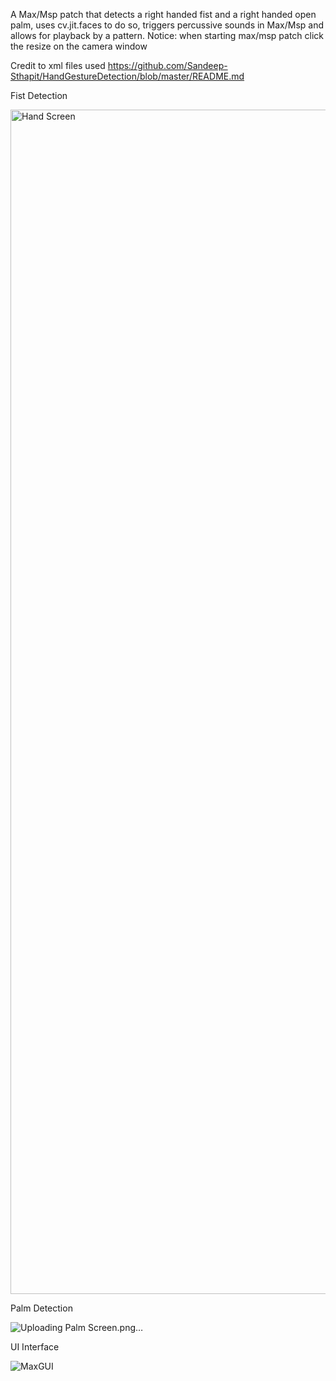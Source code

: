
A Max/Msp patch that detects a right handed fist and a right handed open palm, uses cv.jit.faces to do so, triggers percussive sounds in Max/Msp and allows for playback by a pattern.
Notice: when starting max/msp patch click the resize on the camera window

Credit to xml files used https://github.com/Sandeep-Sthapit/HandGestureDetection/blob/master/README.md


Fist Detection

<img width="1895" alt="Hand Screen" src="https://github.com/dbuck-30/Hand-Drum-Machine/assets/147840549/dbe99dfb-bae5-4894-915e-db82560dbb48">



Palm Detection 

![Uploading Palm Screen.png…]()


UI Interface 

![MaxGUI](https://github.com/dbuck-30/Hand-Drum-Machine/assets/147840549/78f919b9-b75e-471f-93f6-76a0cae6c601)

